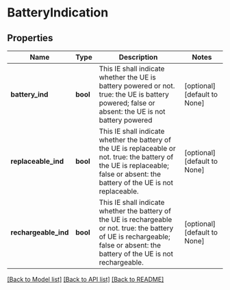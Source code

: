 # BatteryIndication

## Properties
Name | Type | Description | Notes
------------ | ------------- | ------------- | -------------
**battery_ind** | **bool** | This IE shall indicate whether the UE is battery powered or not. true: the UE is battery powered; false or absent: the UE is not battery powered  | [optional] [default to None]
**replaceable_ind** | **bool** | This IE shall indicate whether the battery of the UE is replaceable or not. true: the battery of the UE is replaceable; false or absent: the battery of the UE is not replaceable.  | [optional] [default to None]
**rechargeable_ind** | **bool** | This IE shall indicate whether the battery of the UE is rechargeable or not. true: the battery of UE is rechargeable; false or absent: the battery of the UE is not rechargeable.  | [optional] [default to None]

[[Back to Model list]](../README.md#documentation-for-models) [[Back to API list]](../README.md#documentation-for-api-endpoints) [[Back to README]](../README.md)


